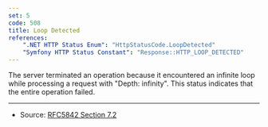 ```yaml
---
set: 5
code: 508
title: Loop Detected
references:
    ".NET HTTP Status Enum": "HttpStatusCode.LoopDetected"
    "Symfony HTTP Status Constant": "Response::HTTP_LOOP_DETECTED"
---
```


The server terminated an operation because it encountered an infinite loop while processing a request with "Depth: infinity". This status indicates that the entire operation failed.

---

* Source: [RFC5842 Section 7.2][1]

[1]: <http://tools.ietf.org/html/rfc5842#section-7.2>
